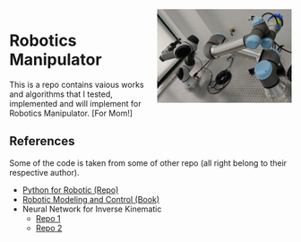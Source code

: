 <img align="right" src="test/img.jpg" width="240">

# Robotics Manipulator
This is a repo contains vaious works and algorithms that I tested, implemented and will implement for Robotics Manipulator. [For Mom!]

## References
Some of the code is taken from some of other repo (all right belong to their respective author). 
- [Python for Robotic (Repo)](https://github.com/AtsushiSakai/PythonRobotics)
- [Robotic Modeling and Control (Book)](http://sharif.edu/~namvar/index_files/Spong.pdf)
- Neural Network for Inverse Kinematic
	- [Repo 1](https://github.com/Utkarsh-Vats-2000/Inverse-Kinematics-using-Neural-Networks)
	- [Repo 2](https://github.com/paramrajpura/Neural-Networks-for-Inverse-Kinematics)